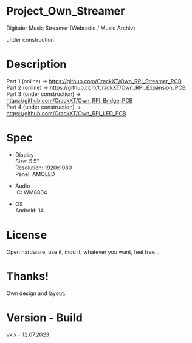 # Project_Own_Streamer

Digitaler Music Streamer (Webradio / Music Archiv)

under construction

# Description

Part 1 (online) -> https://github.com/CrackXT/Own_RPI_Streamer_PCB<br>
Part 2 (online) -> https://github.com/CrackXT/Own_RPI_Expansion_PCB<br>
Part 3 (under construction) -> https://github.com/CrackXT/Own_RPI_Bridge_PCB<br>
Part 4 (under construction) -> https://github.com/CrackXT/Own_RPI_LED_PCB<br>

# Spec

- Display<br>
Size: 5.5"<br>
Resolution: 1920x1080<br>
Panel: AMOLED<br>

- Audio<br>
IC: WM8804<br>

- OS<br>
Android: 14<br>

# License

Open hardware, use it, mod it, whatever you want, feel free...

# Thanks!

Own design and layout.

# Version - Build

vx.x - 12.07.2023
